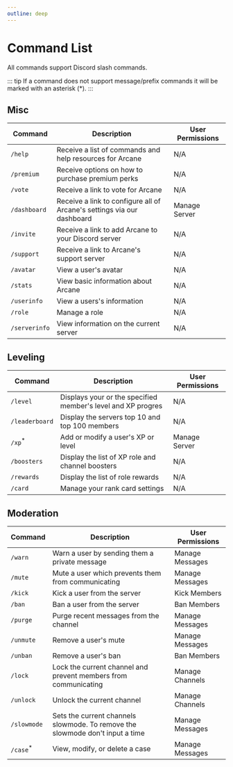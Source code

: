 ```yaml
---
outline: deep
---
```


# Command List

All commands support Discord slash commands.

::: tip
If a command does not support message/prefix commands it will be marked with an asterisk (*).
:::

## Misc

| **Command** | **Description** | **User Permissions** |
| - | - | - |
| `/help` | Receive a list of commands and help resources for Arcane | N/A |
| `/premium` | Receive options on how to purchase premium perks | N/A |
| `/vote` |  Receive a link to vote for Arcane | N/A |
| `/dashboard` | Receive a link to configure all of Arcane's settings via our dashboard | Manage Server |
| `/invite` | Receive a link to add Arcane to your Discord server | N/A |
| `/support` | Receive a link to Arcane's support server | N/A |
| `/avatar` | View a user's avatar | N/A |
| `/stats` | View basic information about Arcane | N/A |
| `/userinfo` | View a users's information | N/A |
| `/role` | Manage a role | N/A |
| `/serverinfo` | View information on the current server | N/A |

## Leveling

| **Command** | **Description** | **User Permissions** |
| - | - | - |
| `/level` | Displays your or the specified member's level and XP progres | N/A  |
| `/leaderboard` | Display the servers top 10 and top 100 members | N/A  |
| `/xp`<sup>*</sup> | Add or modify a user's XP or level | Manage Server  |
| `/boosters` | Display the list of XP role and channel boosters | N/A  |
| `/rewards` | Display the list of role rewards | N/A |
| `/card` | Manage your rank card settings | N/A |

## Moderation

| **Command** | **Description** | **User Permissions** |
| - | - | - |
| `/warn` | Warn a user by sending them a private message | Manage Messages |
| `/mute` | Mute a user which prevents them from communicating | Manage Messages |
| `/kick` | Kick a user from the server | Kick Members |
| `/ban` | Ban a user from the server | Ban Members |
| `/purge` | Purge recent messages from the channel | Manage Messages |
| `/unmute` | Remove a user's mute | Manage Messages |
| `/unban` | Remove a user's ban | Ban Members |
| `/lock` | Lock the current channel and prevent members from communicating | Manage Channels |
| `/unlock` | Unlock the current channel | Manage Channels |
| `/slowmode` | Sets the current channels slowmode. To remove the slowmode don't input a time | Manage Messages |
| `/case`<sup>*</sup> | View, modify, or delete a case | Manage Messages |
